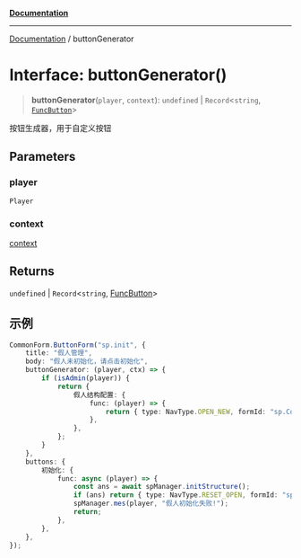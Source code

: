 [**Documentation**](../README.md)

---

[Documentation](../globals.md) / buttonGenerator

# Interface: buttonGenerator()

> **buttonGenerator**(`player`, `context`): `undefined` \| `Record`\<`string`, [`FuncButton`](FuncButton.md)\>

按钮生成器，用于自定义按钮

## Parameters

### player

`Player`

### context

[context](context.md)

## Returns

`undefined` \| `Record`\<`string`, [FuncButton](FuncButton.md)\>

## 示例

```typescript
CommonForm.ButtonForm("sp.init", {
    title: "假人管理",
    body: "假人未初始化，请点击初始化",
    buttonGenerator: (player, ctx) => {
        if (isAdmin(player)) {
            return {
                假人结构配置: {
                    func: (player) => {
                        return { type: NavType.OPEN_NEW, formId: "sp.Config" };
                    },
                },
            };
        }
    },
    buttons: {
        初始化: {
            func: async (player) => {
                const ans = await spManager.initStructure();
                if (ans) return { type: NavType.RESET_OPEN, formId: "sp.main" };
                spManager.mes(player, "假人初始化失败!");
                return;
            },
        },
    },
});
```

